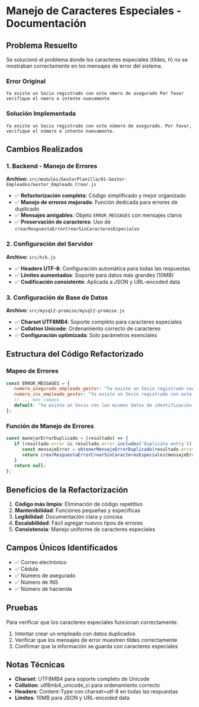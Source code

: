 # Manejo de Caracteres Especiales - Documentación

## Problema Resuelto

Se solucionó el problema donde los caracteres especiales (tildes, ñ) no se mostraban correctamente en los mensajes de error del sistema.

### Error Original
```
Ya existe un Socio registrado con este nmero de asegurado Por favor verifique el nmero e intente nuevamente
```

### Solución Implementada
```
Ya existe un Socio registrado con este número de asegurado. Por favor, verifique el número e intente nuevamente.
```

## Cambios Realizados

### 1. Backend - Manejo de Errores

**Archivo:** `src/modules/GestorPlanilla/01-Gestor-Empleados/Gestor_Empleado_Crear.js`

- ✅ **Refactorización completa**: Código simplificado y mejor organizado
- ✅ **Manejo de errores mejorado**: Función dedicada para errores de duplicado
- ✅ **Mensajes amigables**: Objeto `ERROR_MESSAGES` con mensajes claros
- ✅ **Preservación de caracteres**: Uso de `crearRespuestaErrorCrearSinCaracteresEspeciales`

### 2. Configuración del Servidor

**Archivo:** `src/hrk.js`

- ✅ **Headers UTF-8**: Configuración automática para todas las respuestas
- ✅ **Límites aumentados**: Soporte para datos más grandes (10MB)
- ✅ **Codificación consistente**: Aplicada a JSON y URL-encoded data

### 3. Configuración de Base de Datos

**Archivo:** `src/mysql2-promise/mysql2-promise.js`

- ✅ **Charset UTF8MB4**: Soporte completo para caracteres especiales
- ✅ **Collation Unicode**: Ordenamiento correcto de caracteres
- ✅ **Configuración optimizada**: Solo parámetros esenciales

## Estructura del Código Refactorizado

### Mapeo de Errores
```javascript
const ERROR_MESSAGES = {
   numero_asegurado_empleado_gestor: "Ya existe un Socio registrado con este número de asegurado...",
   numero_ins_empleado_gestor: "Ya existe un Socio registrado con este número de INS...",
   // ... más campos
   default: "Ya existe un Socio con los mismos datos de identificación."
};
```

### Función de Manejo de Errores
```javascript
const manejarErrorDuplicado = (resultado) => {
   if (resultado.error && resultado.error.includes('Duplicate entry')) {
      const mensajeError = obtenerMensajeErrorDuplicado(resultado.error);
      return crearRespuestaErrorCrearSinCaracteresEspeciales(mensajeError);
   }
   return null;
};
```

## Beneficios de la Refactorización

1. **Código más limpio**: Eliminación de código repetitivo
2. **Mantenibilidad**: Funciones pequeñas y específicas
3. **Legibilidad**: Documentación clara y concisa
4. **Escalabilidad**: Fácil agregar nuevos tipos de errores
5. **Consistencia**: Manejo uniforme de caracteres especiales

## Campos Únicos Identificados

- ✅ Correo electrónico
- ✅ Cédula
- ✅ Número de asegurado
- ✅ Número de INS
- ✅ Número de hacienda

## Pruebas

Para verificar que los caracteres especiales funcionan correctamente:

1. Intentar crear un empleado con datos duplicados
2. Verificar que los mensajes de error muestren tildes correctamente
3. Confirmar que la información se guarda con caracteres especiales

## Notas Técnicas

- **Charset**: UTF8MB4 para soporte completo de Unicode
- **Collation**: utf8mb4_unicode_ci para ordenamiento correcto
- **Headers**: Content-Type con charset=utf-8 en todas las respuestas
- **Límites**: 10MB para JSON y URL-encoded data 